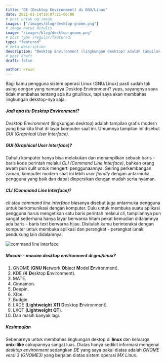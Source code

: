 ```yaml
---
title: "DE (Desktop Environment) di GNU/Linux"
date: 2021-01-14T10:07:21+06:00
# post untuk og:image
images: ["/images/blog/desktop-gnome.png"]
# image harus ditulis 
image: "/images/blog/desktop-gnome.png"
# post type (regular/featured)
type: "featured"
# meta description
description: "Desktop Environment (lingkungan desktop) adalah tampilan grafis modern yang bisa kita lihat di layar komputer saat ini. Umumnya tampilan ini disebut GUI (Graphical User Interface)."
# post draft
draft: false

author: erwin
---
```


Bagi kamu pengguna sistem operasi Linux (GNU/Linux) pasti sudah tak asing dengan yang namanya Desktop Environment? yups, sayangnya saya tidak membahas tentang apa itu gnu/linux, tapi saya akan membahas lingkungan dekstop-nya saja.

##### Jadi apa itu Desktop Environment?

_Desktop Environment_ (lingkungan desktop) adalah tampilan grafis modern yang bisa kita lihat di layar komputer saat ini. Umumnya tampilan ini disebut _GUI (Graphical User Interface)._

##### GUI (Graphical User Interface)?

Dahulu komputer hanya bisa melakukan dan menampilkan sebuah baris - baris kode perintah melalui _CLI (Command Line Interface)_, bahkan orang awam pun sulit untuk mengerti penggunaannya. Seiring perkembangan zaman, komputer modern saat ini lebih _user fiendly_ dengan antarmuka pengguna yang baik dan dapat diopersikan dengan mudah serta nyaman.

##### CLI (Command Line Interface)?

_cli_ atau _command line interface_ biasanya disebut juga antarmuka pengguna untuk berkomunikasi dengan komputer. Dulu untuk membuka suatu aplikasi pengguna harus mengetikan satu baris perintah melalui _cli_, tampilannya pun sangat sederhana hanya layar berwarna hitam pekat kemudian didalamnya ada baris - baris text berwarna hijau. Disitulah kamu berinteraksi dengan komputer untuk membuka aplikasi dan perangkat - perangkat lunak pendukung lain didalamnya.

![command line interface](/images/blog/cli.gif)


##### Macam - macam desktop environment di gnu/linux?

1. GNOME (**GNU** **N**etwork **O**bject **M**odel **E**nvironment).
2. KDE (**K** **D**esktop **E**nvironment).
3. MATE.
4. Cinnamon.
5. Deepin.
6. Xfce.
7. Budgie.
8. LXDE (**Lightweight** **X11** **D**esktop **E**nvironment).
9. LXQT (**Lightweight** **QT**).
10. Dan masih banyak lagi.

##### Kesimpulan

Sebenarnya untuk membahas lingkungan dektop di **linux** dan keluarga **unix-like** cakupannya sangat luas. Diatas hanya sedikit informasi mengenai _desktop environment_ sedangkan _DE_ yang saya pakai diatas adalah _GNOME versi 3 (GNOME3)_ yang berjalan diatas sistem operasi _MX Linux_.
